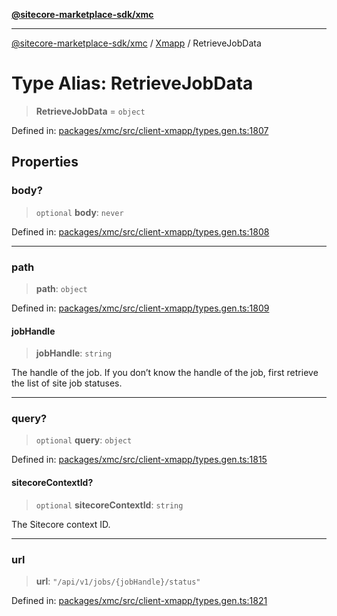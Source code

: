 [**@sitecore-marketplace-sdk/xmc**](../../../../README.md)

***

[@sitecore-marketplace-sdk/xmc](../../../../README.md) / [Xmapp](../README.md) / RetrieveJobData

# Type Alias: RetrieveJobData

> **RetrieveJobData** = `object`

Defined in: [packages/xmc/src/client-xmapp/types.gen.ts:1807](https://github.com/Sitecore/marketplace-sdk/blob/047115917e8843232ba2a4ba284b67585698b1c5/packages/xmc/src/client-xmapp/types.gen.ts#L1807)

## Properties

### body?

> `optional` **body**: `never`

Defined in: [packages/xmc/src/client-xmapp/types.gen.ts:1808](https://github.com/Sitecore/marketplace-sdk/blob/047115917e8843232ba2a4ba284b67585698b1c5/packages/xmc/src/client-xmapp/types.gen.ts#L1808)

***

### path

> **path**: `object`

Defined in: [packages/xmc/src/client-xmapp/types.gen.ts:1809](https://github.com/Sitecore/marketplace-sdk/blob/047115917e8843232ba2a4ba284b67585698b1c5/packages/xmc/src/client-xmapp/types.gen.ts#L1809)

#### jobHandle

> **jobHandle**: `string`

The handle of the job. If you don’t know the handle of the job, first retrieve the list of site job statuses.

***

### query?

> `optional` **query**: `object`

Defined in: [packages/xmc/src/client-xmapp/types.gen.ts:1815](https://github.com/Sitecore/marketplace-sdk/blob/047115917e8843232ba2a4ba284b67585698b1c5/packages/xmc/src/client-xmapp/types.gen.ts#L1815)

#### sitecoreContextId?

> `optional` **sitecoreContextId**: `string`

The Sitecore context ID.

***

### url

> **url**: `"/api/v1/jobs/{jobHandle}/status"`

Defined in: [packages/xmc/src/client-xmapp/types.gen.ts:1821](https://github.com/Sitecore/marketplace-sdk/blob/047115917e8843232ba2a4ba284b67585698b1c5/packages/xmc/src/client-xmapp/types.gen.ts#L1821)
